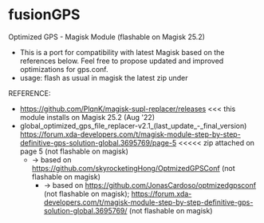 # fusionGPS

Optimized GPS - Magisk Module (flashable on Magisk 25.2)

- This is a port for compatibility with latest Magisk based on the references below. Feel free to propose updated and improved optimizations for gps.conf.
- usage: flash as usual in magisk the latest zip under <releases>

REFERENCE:
- https://github.com/PlqnK/magisk-supl-replacer/releases <<< this module installs on Magisk 25.2 (Aug '22)
- global_optimized_gps_file_replacer-v2.1_(last_update_-_final_version)
https://forum.xda-developers.com/t/magisk-module-step-by-step-definitive-gps-solution-global.3695769/page-5 <<<<< zip attached on page 5 (not flashable on magisk)
	- -> based on https://github.com/skyrocketingHong/OptmizedGPSConf (not flashable on magisk)
		- -> based on https://github.com/JonasCardoso/optmizedgpsconf (not flashable on magisk);  https://forum.xda-developers.com/t/magisk-module-step-by-step-definitive-gps-solution-global.3695769/ (not flashable on magisk)
